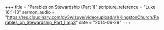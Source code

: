 +++
title = "Parables on Stewardship (Part 1)"
scripture_reference = "Luke 16:1-13"
sermon_audio = "https://res.cloudinary.com/dy3wlzuye/video/upload/v1/KingstonChurch/Parables_on_Stewardship_Part_1.mp3"
date = "2014-06-29"
+++
